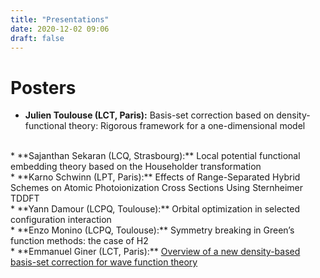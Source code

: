 ```yaml
---
title: "Presentations"
date: 2020-12-02 09:06
draft: false
---
```


# Posters

* **Julien Toulouse (LCT, Paris):** Basis-set correction based on density-functional theory: Rigorous
framework for a one-dimensional model  
<br>
* **Sajanthan Sekaran (LCQ, Strasbourg):** Local potential functional embedding theory based on the Householder transformation
<br>
* **Karno Schwinn (LPT, Paris):**  Effects of Range-Separated Hybrid Schemes on Atomic Photoionization Cross Sections Using Sternheimer TDDFT  
<br>
* **Yann Damour (LCPQ, Toulouse):** Orbital optimization in selected configuration interaction  
<br>
* **Enzo Monino (LCPQ, Toulouse):**  Symmetry breaking in Green’s function methods: the case of H2 
<br>
* **Emmanuel Giner (LCT, Paris):** 
<a href="static/posters/giner.pdf">Overview of a new density-based basis-set correction for wave function theory</a>
<br>



